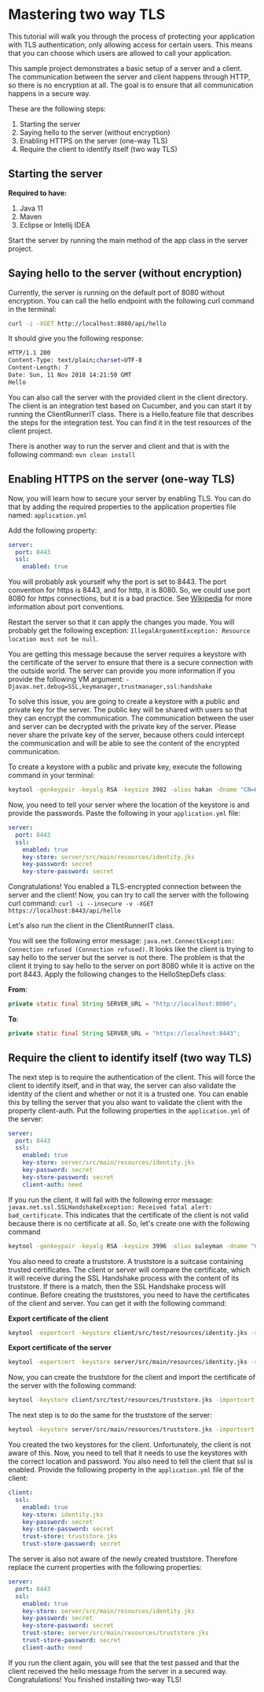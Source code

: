 # Mastering two way TLS

This tutorial will walk you through the process of protecting your application with TLS authentication, only allowing access for certain users. This means that you can choose which users are allowed to call your application.

This sample project demonstrates a basic setup of a server and a client. The communication between the server and client happens through HTTP, so there is no encryption at all. The goal is to ensure that all communication happens in a secure way.

These are the following steps:
1. Starting the server
2. Saying hello to the server (without encryption)
3. Enabling HTTPS on the server (one-way TLS)
4. Require the client to identify itself (two way TLS)

## Starting the server
**Required to have:**
1. Java 11
2. Maven
3. Eclipse or Intellij IDEA

Start the server by running the main method of the app class in the server project.

## Saying hello to the server (without encryption)

Currently, the server is running on the default port of 8080 without encryption. You can call the hello endpoint with the following curl command in the terminal:

```bash
curl -i -XGET http://localhost:8080/api/hello
```

It should give you the following response:

```bash
HTTP/1.1 200
Content-Type: text/plain;charset=UTF-8
Content-Length: 7
Date: Sun, 11 Nov 2018 14:21:50 GMT
Hello
```

You can also call the server with the provided client in the client directory. The client is an integration test based on Cucumber, and you can start it by running the ClientRunnerIT class. There is a Hello.feature file that describes the steps for the integration test. You can find it in the test resources of the client project.

There is another way to run the server and client and that is with the following command: `mvn clean install`

## Enabling HTTPS on the server (one-way TLS)

Now, you will learn how to secure your server by enabling TLS. You can do that by adding the required properties to the application properties file named: `application.yml`

Add the following property:
```yaml
server:
  port: 8443
  ssl:
    enabled: true
```

You will probably ask yourself why the port is set to 8443. The port convention for https is 8443, and for http, it is 8080. So, we could use port 8080 for https connections, but it is a bad practice. See [Wikipedia](https://en.wikipedia.org/wiki/List_of_TCP_and_UDP_port_numbers) for more information about port conventions.

Restart the server so that it can apply the changes you made. You will probably get the following exception: `IllegalArgumentException: Resource location must not be null`. 

You are getting this message because the server requires a keystore with the certificate of the server to ensure that there is a secure connection with the outside world. The server can provide you more information if you provide the following VM argument: `-Djavax.net.debug=SSL,keymanager,trustmanager,ssl:handshake`

To solve this issue, you are going to create a keystore with a public and private key for the server. The public key will be shared with users so that they can encrypt the communication. The communication between the user and server can be decrypted with the private key of the server. Please never share the private key of the server, because others could intercept the communication and will be able to see the content of the encrypted communication.

To create a keystore with a public and private key, execute the following command in your terminal:
```bash
keytool -genkeypair -keyalg RSA -keysize 3982 -alias hakan -dname "CN=Hakan,OU=Altindag,O=Luminis,C=NL" -ext "SAN:c=DNS:localhost,IP:127.0.0.1" -validity 3650 -keystore server/src/main/resources/identity.jks -storepass secret -keypass secret -deststoretype pkcs12
```

Now, you need to tell your server where the location of the keystore is and provide the passwords. Paste the following in your  `application.yml` file:
```yaml
server:
  port: 8443
  ssl:
    enabled: true
    key-store: server/src/main/resources/identity.jks
    key-password: secret
    key-store-password: secret
```

Congratulations! You enabled a TLS-encrypted connection between the server and the client! Now, you can try to call the server with the following curl command: `curl -i --insecure -v -XGET https://localhost:8443/api/hello` 

Let's also run the client in the ClientRunnerIT class. 

You will see the following error message: `java.net.ConnectException: Connection refused (Connection refused)`. It looks like the client is trying to say hello to the server but the server is not there. The problem is that the client it trying to say hello to the server on port 8080 while it is active on the port 8443. Apply the following changes to the HelloStepDefs class:

**From**:
```java
private static final String SERVER_URL = "http://localhost:8080";
```
**To**:
```java
private static final String SERVER_URL = "https://localhost:8443";
``` 

## Require the client to identify itself (two way TLS)
The next step is to require the authentication of the client. This will force the client to identify itself, and in that way, the server can also validate the identity of the client and whether or not it is a trusted one. You can enable this by telling the server that you also want to validate the client with the property client-auth. Put the following properties in the `application.yml` of the server:
```yaml
server:
  port: 8443
  ssl:
    enabled: true
    key-store: server/src/main/resources/identity.jks
    key-password: secret
    key-store-password: secret
    client-auth: need
```

If you run the client, it will fail with the following error message: `javax.net.ssl.SSLHandshakeException: Received fatal alert: bad_certificate`. This indicates that the certificate of the client is not valid because there is no certificate at all. So, let's create one with the following command
```bash
keytool -genkeypair -keyalg RSA -keysize 3996 -alias suleyman -dname "CN=Suleyman,OU=Altindag,O=Altindag,C=NL" -ext "SAN:c=DNS:localhost,IP:127.0.0.1" -validity 3650 -keystore client/src/test/resources/identity.jks -storepass secret -keypass secret -deststoretype pkcs12
```
You also need to create a truststore. A truststore is a suitcase containing trusted certificates. The client or server will compare the certificate, which it will receive during the SSL Handshake process with the content of its truststore. If there is a match, then the SSL Handshake process will continue. Before creating the truststores, you need to have the certificates of the client and server. You can get it with the following command:

**Export certificate of the client**
```bash
keytool -exportcert -keystore client/src/test/resources/identity.jks -storepass secret -alias suleyman -rfc -file client/src/test/resources/client.cer
```

**Export certificate of the server**
```bash
keytool -exportcert -keystore server/src/main/resources/identity.jks -storepass secret -alias hakan -rfc -file server/src/main/resources/server.cer
```

Now, you can create the truststore for the client and import the certificate of the server with the following command:
```bash
keytool -keystore client/src/test/resources/truststore.jks -importcert -file server/src/main/resources/server.cer -alias hakan -storepass secret
```
The next step is to do the same for the truststore of the server:
```bash
keytool -keystore server/src/main/resources/truststore.jks -importcert -file client/src/test/resources/client.cer -alias suleyman -storepass secret
```

You created the two keystores for the client. Unfortunately, the client is not aware of this. Now, you need to tell that it needs to use the keystores with the correct location and password. You also need to tell the client that ssl is enabled. Provide the following property in the `application.yml` file of the client:
```yaml
client:
  ssl:
    enabled: true
    key-store: identity.jks
    key-password: secret
    key-store-password: secret
    trust-store: truststore.jks
    trust-store-password: secret
```

The server is also not aware of the newly created truststore. Therefore replace the current properties with the following properties:
```yaml
server:
  port: 8443
  ssl:
    enabled: true
    key-store: server/src/main/resources/identity.jks
    key-password: secret
    key-store-password: secret
    trust-store: server/src/main/resources/truststore.jks
    trust-store-password: secret
    client-auth: need
```

If you run the client again, you will see that the test passed and that the client received the hello message from the server in a secured way. Congratulations! You finished installing two-way TLS!